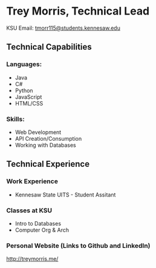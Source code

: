 # Trey Morris, Technical Lead
KSU Email: tmorr115@students.kennesaw.edu
## Technical Capabilities
### Languages: 
* Java
* C#
* Python
* JavaScript
* HTML/CSS
  
### Skills:
* Web Development
* API Creation/Consumption
* Working with Databases

## Technical Experience
### Work Experience
* Kennesaw State UITS - Student Assitant
### Classes at KSU
* Intro to Databases
* Computer Org & Arch 

### Personal Website (Links to Github and LinkedIn)
http://treymorris.me/
